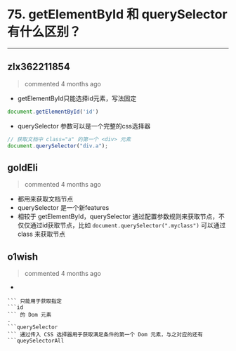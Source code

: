 
 # 75. getElementById 和 querySelector 有什么区别？ 
  
 ***
## zlx362211854 
 > commented 4 months ago 

* getElementById只能选择id元素，写法固定

```js
document.getElementById('id')

```
* querySelector 参数可以是一个完整的css选择器

```js
// 获取文档中 class="a" 的第一个 <div> 元素
document.querySelector("div.a");

```

## goldEli 
 > commented 4 months ago 

* 都用来获取文档节点
* querySelector 是一个新features
* 相较于 getElementById，querySelector 通过配置参数规则来获取节点，不仅仅通过id获取节点，比如 `document.querySelector(".myclass")` 可以通过 class 来获取节点
## o1wish 
 > commented 4 months ago 

- 
```getElementById
``` 只能用于获取指定 
```id
``` 的 Dom 元素
- 
```querySelector 
``` 通过传入 CSS 选择器用于获取满足条件的第一个 Dom 元素，与之对应的还有 
```queySelectorAll
``` 
